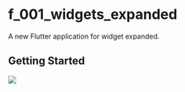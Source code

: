 # f_001_widgets_expanded

A new Flutter application for widget expanded.

## Getting Started

![](doc/image/expanded.png/fw/200)
